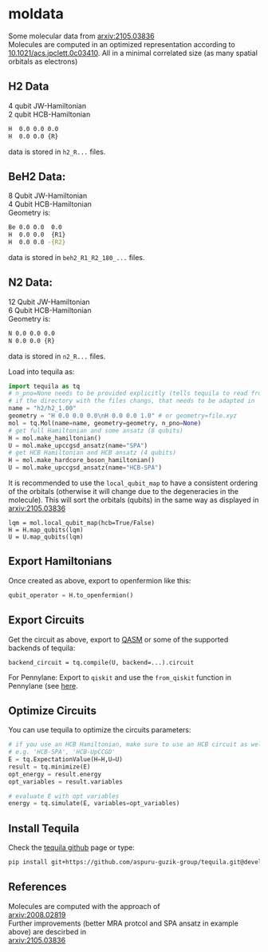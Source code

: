 # moldata
Some molecular data from [arxiv:2105.03836](https://arxiv.org/abs/2105.03836)   
Molecules are computed in an optimized representation according to [10.1021/acs.jpclett.0c03410](https://doi.org/10.1021/acs.jpclett.0c03410). 
All in a minimal correlated size (as many spatial orbitals as electrons)

## H2 Data
4 qubit JW-Hamiltonian  
2 qubit HCB-Hamiltonian  
```bash
H  0.0 0.0 0.0
H  0.0 0.0 {R}
```
data is stored in `h2_R...` files.
## BeH2 Data:
8 Qubit JW-Hamiltonian  
4 Qubit HCB-Hamiltonian  
Geometry is:
```bash
Be 0.0 0.0  0.0
H  0.0 0.0  {R1}
H  0.0 0.0 -{R2}
``` 
data is stored in `beh2_R1_R2_180_...` files.
## N2 Data:
12 Qubit JW-Hamiltonian  
6 Qubit HCB-Hamiltonian  
Geometry is:
```bash
N 0.0 0.0 0.0
N 0.0 0.0 {R}
```
data is stored in `n2_R...` files.

Load into tequila as:
```python
import tequila as tq
# n_pno=None needs to be provided explicitly (tells tequila to read from file)
# if the directory with the files changs, that needs to be adapted in `name`
name = "h2/h2_1.00"
geometry = "H 0.0 0.0 0.0\nH 0.0 0.0 1.0" # or geometry=file.xyz
mol = tq.Mol(name=name, geometry=geometry, n_pno=None)
# get full Hamiltonian and some ansatz (8 qubits)
H = mol.make_hamiltonian()
U = mol.make_upccgsd_ansatz(name="SPA")
# get HCB Hamiltonian and HCB ansatz (4 qubits)
H = mol.make_hardcore_boson_hamiltonian()
U = mol.make_upccgsd_ansatz(name="HCB-SPA")
```
It is recommended to use the `local_qubit_map` to have a consistent ordering of the orbitals (otherwise it will change due to the degeneracies in the molecule). This will sort the orbitals (qubits) in the same way as displayed in [arxiv:2105.03836](https://arxiv.org/abs/2105.03836)
```
lqm = mol.local_qubit_map(hcb=True/False)
H = H.map_qubits(lqm)
U = U.map_qubits(lqm)
```

## Export Hamiltonians
Once created as above, export to openfermion like this:  
```python
qubit_operator = H.to_openfermion()
```

## Export Circuits
Get the circuit as above, export to [QASM](https://github.com/aspuru-guzik-group/tequila-tutorials/blob/main/OpenQASMConversions.ipynb) or some of the supported backends of tequila:  
```
backend_circuit = tq.compile(U, backend=...).circuit
```
For Pennylane: Export to `qiskit` and use the `from_qiskit` function in Pennylane (see [here](https://pennylane.readthedocs.io/en/stable/introduction/circuits.html). 

## Optimize Circuits
You can use tequila to optimize the circuits parameters:
```python
# if you use an HCB Hamiltonian, make sure to use an HCB circuit as well
# e.g. 'HCB-SPA', 'HCB-UpCCGD'
E = tq.ExpectationValue(H=H,U=U)
result = tq.minimize(E)
opt_energy = result.energy
opt_variables = result.variables

# evaluate E with opt variables
energy = tq.simulate(E, variables=opt_variables)
```

## Install Tequila
Check the [tequila github](https://github.com/aspuru-guzik-group/tequila) page or type:
```bash
pip install git+https://github.com/aspuru-guzik-group/tequila.git@devel
```

## References
Molecules are computed with the approach of  
[arxiv:2008.02819](https://arxiv.org/abs/2008.02819)  
Further improvements (better MRA protcol and SPA ansatz in example above) are descirbed in  
[arxiv:2105.03836](https://arxiv.org/abs/2105.03836)
